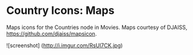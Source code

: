 <h1>Country Icons: Maps</h1>

Maps icons for the Countries node in Movies. Maps courtesy of DJAISS, https://github.com/djaiss/mapsicon.

![screenshot] (http://i.imgur.com/RsUl7CK.jpg)